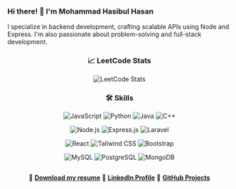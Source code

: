 ### Hi there! 👋 I'm Mohammad Hasibul Hasan 

I specialize in backend development, crafting scalable APIs using Node and Express. I'm also passionate about problem-solving and full-stack development.  

<div align="center">
  
### 📈 **LeetCode Stats**  

![LeetCode Stats](https://leetcard.jacoblin.cool/IamMuhammadHasib?theme=dark&font=Lato&ext=heatmap)


### 🛠️ Skills

<!--**Programming Languages**  -->
![JavaScript](https://img.shields.io/badge/JavaScript-F7DF1E?style=for-the-badge&logo=javascript&logoColor=black)  ![Python](https://img.shields.io/badge/Python-3776AB?style=for-the-badge&logo=python&logoColor=white)  ![Java](https://img.shields.io/badge/Java-007396?style=for-the-badge&logo=java&logoColor=white)  ![C++](https://img.shields.io/badge/C%2B%2B-00599C?style=for-the-badge&logo=c%2B%2B&logoColor=white)

<!--**Backend Frameworks**   -->
![Node.js](https://img.shields.io/badge/Node.js-339933?style=for-the-badge&logo=node.js&logoColor=white) ![Express.js](https://img.shields.io/badge/Express.js-000000?style=for-the-badge&logo=express&logoColor=white) ![Laravel](https://img.shields.io/badge/Laravel-FF2D20?style=for-the-badge&logo=laravel&logoColor=white)  

<!--**Frontend Development**   -->
![React](https://img.shields.io/badge/React-61DAFB?style=for-the-badge&logo=react&logoColor=black) ![Tailwind CSS](https://img.shields.io/badge/Tailwind_CSS-38B2AC?style=for-the-badge&logo=tailwind-css&logoColor=white) ![Bootstrap](https://img.shields.io/badge/Bootstrap-7952B3?style=for-the-badge&logo=bootstrap&logoColor=white) 

<!--**Databases**   -->
![MySQL](https://img.shields.io/badge/MySQL-4479A1?style=for-the-badge&logo=mysql&logoColor=white) ![PostgreSQL](https://img.shields.io/badge/PostgreSQL-336791?style=for-the-badge&logo=postgresql&logoColor=white) ![MongoDB](https://img.shields.io/badge/MongoDB-47A248?style=for-the-badge&logo=mongodb&logoColor=white)

</div>

## 

<div align="center">

📄 [**Download my resume**](https://drive.google.com/file/d/1vUdWdsTyVNrgDvRqG2SWeHEh7YdJQInp/view?usp=drive_link)  🔗 [**LinkedIn Profile**](https://www.linkedin.com/in/iammuhammadhasib/)  📂 [**GitHub Projects**](https://github.com/IamMuhammadHasib?tab=repositories)

</div>
